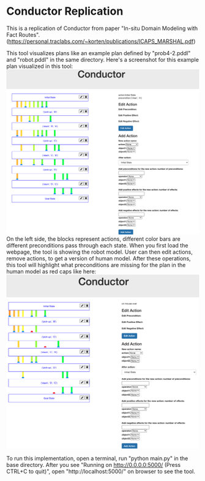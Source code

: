 # Conductor Replication
This is a replication of Conductor from paper "In-situ Domain Modeling with Fact Routes".(https://personal.traclabs.com/~korten/publications/ICAPS_MARSHAL.pdf)

This tool visualizes plans like an example plan defined by "prob4-2.pddl" and "robot.pddl" in the same directory.
Here's a screenshot for this example plan visualized in this tool:
![image](https://github.com/Hunnyishere/ConductorReplication/blob/master/images/example_screenshot.jpg)
On the left side, the blocks represent actions, different color bars are different preconditions pass through each state. 
When you first load the webpage, the tool is showing the robot model.
User can then edit actions, remove actions, to get a version of human model.
After these operations, this tool will highlight what preconditions are missing for the plan in the human model as red caps like here:
![image](https://github.com/Hunnyishere/ConductorReplication/blob/master/images/example_hightlight.jpg)

To run this implementation, open a terminal, run "python main.py" in the base directory.
After you see "Running on http://0.0.0.0:5000/ (Press CTRL+C to quit)", open "http://localhost:5000/" on browser to see the tool.
